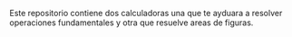 Este repositorio contiene dos calculadoras una que te ayduara a resolver operaciones fundamentales y otra que resuelve areas de figuras.
